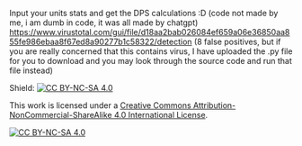 Input your units stats and get the DPS calculations :D (code not made by me, i am dumb in code, it was all made by chatgpt)
https://www.virustotal.com/gui/file/d18aa2bab026084ef659a06e36850aa855fe986ebaa8f67ed8a90277b1c58322/detection (8 false positives, but if you are really concerned that this contains virus, I have uploaded the .py file for you to download and you may look through the source code and run that file instead)

Shield: [![CC BY-NC-SA 4.0][cc-by-nc-sa-shield]][cc-by-nc-sa]

This work is licensed under a
[Creative Commons Attribution-NonCommercial-ShareAlike 4.0 International License][cc-by-nc-sa].

[![CC BY-NC-SA 4.0][cc-by-nc-sa-image]][cc-by-nc-sa]

[cc-by-nc-sa]: http://creativecommons.org/licenses/by-nc-sa/4.0/
[cc-by-nc-sa-image]: https://licensebuttons.net/l/by-nc-sa/4.0/88x31.png
[cc-by-nc-sa-shield]: https://img.shields.io/badge/License-CC%20BY--NC--SA%204.0-lightgrey.svg
